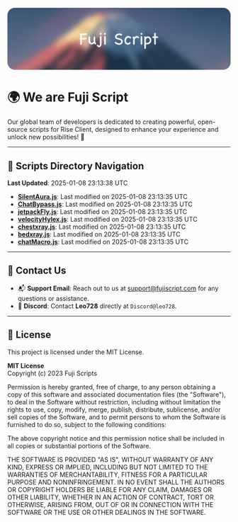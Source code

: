 ![Banner](.github/b.webp)

# 🌍 **We are Fuji Script**

Our global team of developers is dedicated to creating powerful, open-source scripts for Rise Client, designed to enhance your experience and unlock new possibilities! 🌟

---
<!-- SCRIPTS_NAVIGATION_START -->
## 📂 **Scripts Directory Navigation**

**Last Updated**: 2025-01-08 23:13:38 UTC

- **[SilentAura.js](scripts/SilentAura.js)**: Last modified on 2025-01-08 23:13:35 UTC
- **[ChatBypass.js](scripts/ChatBypass.js)**: Last modified on 2025-01-08 23:13:35 UTC
- **[jetpackFly.js](scripts/jetpackFly.js)**: Last modified on 2025-01-08 23:13:35 UTC
- **[velocityHylex.js](scripts/velocityHylex.js)**: Last modified on 2025-01-08 23:13:35 UTC
- **[chestxray.js](scripts/chestxray.js)**: Last modified on 2025-01-08 23:13:35 UTC
- **[bedxray.js](scripts/bedxray.js)**: Last modified on 2025-01-08 23:13:35 UTC
- **[chatMacro.js](scripts/chatMacro.js)**: Last modified on 2025-01-08 23:13:35 UTC

<!-- SCRIPTS_NAVIGATION_END -->

---

## 💬 **Contact Us**  
- 📬 **Support Email**: Reach out to us at [support@fujiscript.com](mailto:support@fujiscript.com) for any questions or assistance.  
- 💬 **Discord**: Contact **Leo728** directly at `Discord@leo728`.

---

## 📜 **License**

This project is licensed under the MIT License.  

**MIT License**  
Copyright (c) 2023 Fuji Scripts  

Permission is hereby granted, free of charge, to any person obtaining a copy of this software and associated documentation files (the "Software"), to deal in the Software without restriction, including without limitation the rights to use, copy, modify, merge, publish, distribute, sublicense, and/or sell copies of the Software, and to permit persons to whom the Software is furnished to do so, subject to the following conditions:  

The above copyright notice and this permission notice shall be included in all copies or substantial portions of the Software.  

THE SOFTWARE IS PROVIDED "AS IS", WITHOUT WARRANTY OF ANY KIND, EXPRESS OR IMPLIED, INCLUDING BUT NOT LIMITED TO THE WARRANTIES OF MERCHANTABILITY, FITNESS FOR A PARTICULAR PURPOSE AND NONINFRINGEMENT. IN NO EVENT SHALL THE AUTHORS OR COPYRIGHT HOLDERS BE LIABLE FOR ANY CLAIM, DAMAGES OR OTHER LIABILITY, WHETHER IN AN ACTION OF CONTRACT, TORT OR OTHERWISE, ARISING FROM, OUT OF OR IN CONNECTION WITH THE SOFTWARE OR THE USE OR OTHER DEALINGS IN THE SOFTWARE.  
